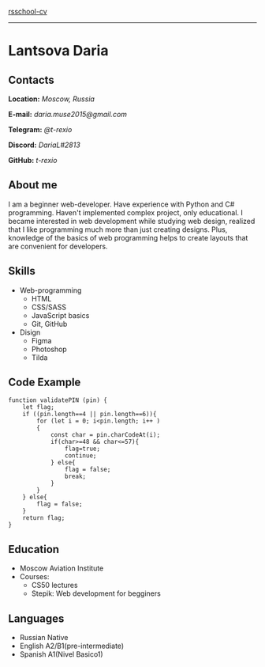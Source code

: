 [rsschool-cv](https://#)
***
# Lantsova Daria
## Contacts
**Location:** _Moscow, Russia_

**E-mail:** _daria.muse2015@gmail.com_

**Telegram:** _@t-rexio_

**Discord:** _DariaL#2813_

**GitHub:** _t-rexio_
## About me 
I am a beginner web-developer. Have experience with Python and C# programming. Haven't implemented complex project, only educational. I became interested in web development while studying web design, realized that I like programming much more than just creating designs. Plus, knowledge of the basics of web programming helps to create layouts that are convenient for developers.
## Skills
* Web-programming
    + HTML
    + CSS/SASS
    + JavaScript basics
    + Git, GitHub
* Disign
    + Figma
    + Photoshop
    + Tilda
## Code Example
```
function validatePIN (pin) {
    let flag;
    if ((pin.length==4 || pin.length==6)){
        for (let i = 0; i<pin.length; i++ )
        {
            const char = pin.charCodeAt(i);
            if(char>=48 && char<=57){
                flag=true;
                continue;
            } else{
                flag = false;
                break;
            }
        }
    } else{
        flag = false;
    }
    return flag;
}
```
## Education
* Moscow Aviation Institute
* Courses:
    + CS50 lectures
    + Stepik: Web development for begginers
## Languages
* Russian Native
* English A2/B1(pre-intermediate)
* Spanish A1(Nivel Basico1)
